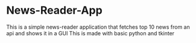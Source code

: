 # News-Reader-App
This is a simple news-reader application that fetches top 10 news from an api and shows it in a GUI 
This is made with basic python and tkinter